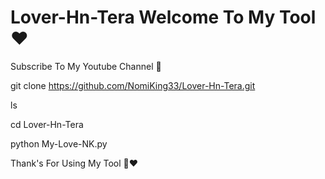 # Lover-Hn-Tera     Welcome To My Tool ❤

Subscribe To My Youtube Channel 🥀

git clone https://github.com/NomiKing33/Lover-Hn-Tera.git

ls

cd Lover-Hn-Tera

python My-Love-NK.py

Thank's For Using My Tool 💞❤
